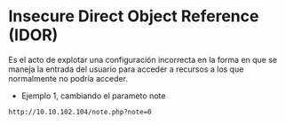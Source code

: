 # Insecure Direct Object Reference (IDOR)

Es el acto de explotar una configuración incorrecta en la forma en que se maneja la entrada del usuario para acceder a recursos a los que normalmente no podría acceder.


- Ejemplo 1, cambiando el parameto note 
```
http://10.10.102.104/note.php?note=0
```


